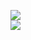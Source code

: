 [![](https://img.shields.io/badge/Made%20With-Github%20Spray-lightgrey.svg?style=for-the-badge&logo=github)](https://github.com/Annihil/github-spray#5136)  
[![](https://i.imgur.com/2DrTn0Z.gif)](https://github.com/Annihil/github-spray)